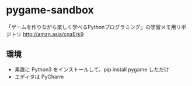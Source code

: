# pygame-sandbox


「ゲームを作りながら楽しく学べるPythonプログラミング」の学習メモ用リポジトリ
http://amzn.asia/cnaErk9

## 環境

* 素直に Python3 をインストールして、pip install pygame しただけ
* エディタは PyCharm
